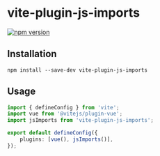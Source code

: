 # vite-plugin-js-imports

[![npm version](https://badge.fury.io/js/vite-plugin-js-imports.svg)](https://badge.fury.io/js/vite-plugin-js-imports)

## Installation

```shell
npm install --save-dev vite-plugin-js-imports
```

## Usage

```typescript
import { defineConfig } from 'vite';
import vue from '@vitejs/plugin-vue';
import jsImports from 'vite-plugin-js-imports';

export default defineConfig({
	plugins: [vue(), jsImports()],
});
```
